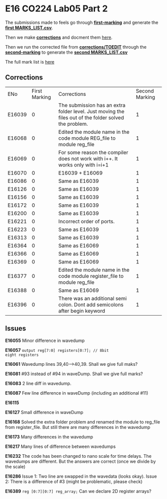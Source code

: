 # E16 CO224 Lab05 Part 2

The submissions made to feels go through **[first-marking](first-marking/)** and generate the **[first MARKS_LIST.csv](first-marking/MARKS_LIST.csv)**.

Then we make **[corrections](corrections/)** and docment them [here](https://github.com/cepdnaclk/CO224-E16/tree/master/Lab05-part2#corrections).

Then we run the corrected file from **[corrections/TOEDIT](corrections/TOEDIT)** through the **[second-marking](second-marking/)** to generate the **[second MARKS_LIST.csv](second-marking/MARKS_LIST.csv)**

The full mark list is [here](https://docs.google.com/spreadsheets/d/1LuNwV9OSPD5Ao1EbTsTpwb4d7jO7kM_NDegpb_vySzQ)

## Corrections

<table>
<tr><b>
    <td>ENo</td>
    <td>First Marking</td>
    <td>Corrections</td>
    <td>Second Marking</td>
</b></tr>

<tr>
    <td>E16039</td>
    <td>0</td>
    <td>The submission has an extra folder level. Just moving the files out of the folder solved the problem.</td>
    <td>1</td>
</tr>
<tr>
    <td>E16068</td>
    <td>0</td>
    <td>Edited the module name in the code module REG_file to module reg_file</td>
    <td>1</td>
</tr>
<tr>
    <td>E16069</td>
    <td>0</td>
    <td>For some reason the compiler does not work with i++. It works only with i=i+1</td>
    <td>1</td>
</tr>
<tr>
    <td>E16070</td>
    <td>0</td>
    <td>E16039 + E16069</td>
    <td>1</td>
</tr>
<tr>
    <td>E16086</td>
    <td>0</td>
    <td>Same as E16039</td>
    <td>1</td>
</tr>
<tr>
    <td>E16126</td>
    <td>0</td>
    <td>Same as E16039</td>
    <td>1</td>
</tr>
<tr>
    <td>E16156</td>
    <td>0</td>
    <td>Same as E16039</td>
    <td>1</td>
</tr>
<tr>
    <td>E16172</td>
    <td>0</td>
    <td>Same as E16039</td>
    <td>1</td>
</tr>
<tr>
    <td>E16200</td>
    <td>0</td>
    <td>Same as E16039</td>
    <td>1</td>
</tr>
<tr>
    <td>E16221</td>
    <td>0</td>
    <td>Incorrect order of ports.</td>
    <td>1</td>
</tr>
<tr>
    <td>E16223</td>
    <td>0</td>
    <td>Same as E16039</td>
    <td>1</td>
</tr>
<tr>
    <td>E16313</td>
    <td>0</td>
    <td>Same as E16039</td>
    <td>1</td>
</tr>
<tr>
    <td>E16364</td>
    <td>0</td>
    <td>Same as E16069</td>
    <td>1</td>
</tr>
<tr>
    <td>E16366</td>
    <td>0</td>
    <td>Same as E16069</td>
    <td>1</td>
</tr>
<tr>
    <td>E16369</td>
    <td>0</td>
    <td>Same as E16069</td>
    <td>1</td>
</tr>
<tr>
    <td>E16377</td>
    <td>0</td>
    <td>Edited the module name in the code module register_file to module reg_file</td>
    <td>1</td>
</tr>
<tr>
    <td>E16388</td>
    <td>0</td>
    <td>Same as E16069</td>
    <td>1</td>
</tr>
<tr>
    <td>E16396</td>
    <td>0</td>
    <td>There was an additional semi colon. Dont add semicolons after begin keyword</td>
    <td>1</td>
</tr>
</table>


## Issues
**E16055** Minor difference in wavedump

**E16057** <code>output reg[7:0] registers[0:7]; // 8bit eight registers</code>

**E16061** Wavedump lines 39,40-->40,39. Shall we give full maks?


**E16081** #93 instead of #94 in waveDump. Shall we give full marks?

**E16083** 2 line diff in wavedump.

**E16087** Few line difference in waveDump (including an additional #11)

**E16115** 

**E16127** Small difference in waveDump

**E16168** Solved the extra folder problem and renamed the module to reg_file from register_file. But still there are many differences in the wavedump

**E16173** Many differences in the wavedump

**E16217** Many lines of difference between wavedumps

**E16232** The code has been changed to nano scale for time delays. The wavedumps are different. But the answers are correct (once we divide by the scale)

**E16286** Issue 1: Two line are swapped in the wavedata (looks okay). Issue 2: There is a difference of #3 (might be problematic, please check)

**E16389** 	<code>reg [0:7][0:7] reg_array;</code> Can we declare 2D register arrays?


